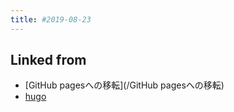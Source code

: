 ```yaml
---
title: #2019-08-23
---
```



## Linked from

* [GitHub pagesへの移転](/GitHub pagesへの移転)
* [hugo](/hugo)


